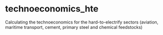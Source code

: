 # technoeconomics_hte
Calculating the technoeconomics for the hard-to-electrify sectors (aviation, maritime transport, cement, primary steel and chemical feedstocks)
